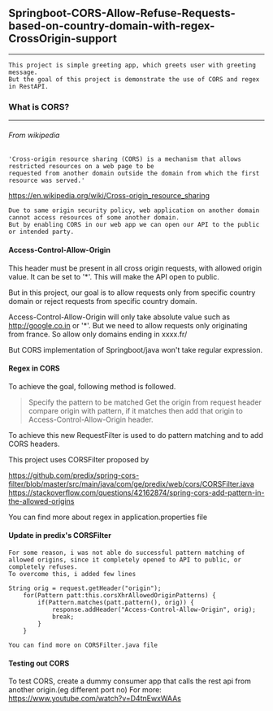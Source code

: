 ## Springboot-CORS-Allow-Refuse-Requests-based-on-country-domain-with-regex-CrossOrigin-support
-----------------------------------------------------------------------------------------------

	This project is simple greeting app, which greets user with greeting message. 
	But the goal of this project is demonstrate the use of CORS and regex in RestAPI.

### What is CORS?
------------------

###### From wikipedia 

	'Cross-origin resource sharing (CORS) is a mechanism that allows restricted resources on a web page to be 
	requested from another domain outside the domain from which the first resource was served.'
	
https://en.wikipedia.org/wiki/Cross-origin_resource_sharing
	
	Due to same origin security policy, web application on another domain cannot access resources of some another domain.
	But by enabling CORS in our web app we can open our API to the public or intended party.
	
	
	
#### Access-Control-Allow-Origin

This header must be present in all cross origin requests, with allowed origin value. 
It can be set to '*'. This will make the API open to public. 

But in this project, our goal is to allow requests only from specific country domain or 
reject requests from specific country domain. 

Access-Control-Allow-Origin will only take absolute value such as http://google.co.in or '*'.
But we need to allow requests only originating from france. So allow only domains ending in xxxx.fr/

But CORS implementation of Springboot/java won't take regular expression.

#### Regex in CORS 

To achieve the goal, following method is followed. 
	
> Specify the pattern to be matched
> Get the origin from request header
> compare origin with pattern, if it matches then add that origin to Access-Control-Allow-Origin header.

To achieve this new RequestFilter is used to do pattern matching and to add CORS headers.
	
This project uses CORSFilter proposed by

https://github.com/predix/spring-cors-filter/blob/master/src/main/java/com/ge/predix/web/cors/CORSFilter.java
https://stackoverflow.com/questions/42162874/spring-cors-add-pattern-in-the-allowed-origins
	
You can find more about regex in application.properties file

#### Update in predix's CORSFilter

	For some reason, i was not able do successful pattern matching of allowed origins, since it completely opened to API to public, or completely refuses.
	To overcome this, i added few lines
	
	String orig = request.getHeader("origin");
        for(Pattern patt:this.corsXhrAllowedOriginPatterns) {	
	        if(Pattern.matches(patt.pattern(), orig)) {
	        	response.addHeader("Access-Control-Allow-Origin", orig);
	        	break;
	        }
        }
		
	You can find more on CORSFilter.java file
	
#### Testing out CORS 

To test CORS, create a dummy consumer app that calls the rest api from another origin.(eg different port no)
For more:
https://www.youtube.com/watch?v=D4tnEwxWAAs

